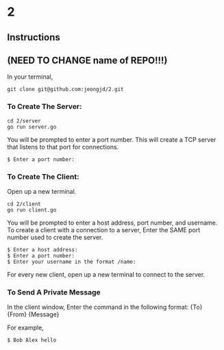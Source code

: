 # 2

## Instructions

## (NEED TO CHANGE name of REPO!!!) 
In your terminal, 

    git clone git@github.com:jeongjd/2.git 
   
### To Create The Server:

    cd 2/server
    go run server.go 

You will be prompted to enter a port number. This will create a TCP server that listens to that port for connections. 

    $ Enter a port number: 

### To Create The Client:

Open up a new terminal. 

    cd 2/client
    go run client.go 
    
You will be prompted to enter a host address, port number, and username. 
To create a client with a connection to a server, Enter the SAME port number used to create the server. 

    $ Enter a host address:
    $ Enter a port number: 
    $ Enter your username in the format /name: 

For every new client, open up a new terminal to connect to the server. 

### To Send A Private Message
In the client window, Enter the command in the following format: {To} {From} {Message}

For example, 

    $ Bob Alex hello 



